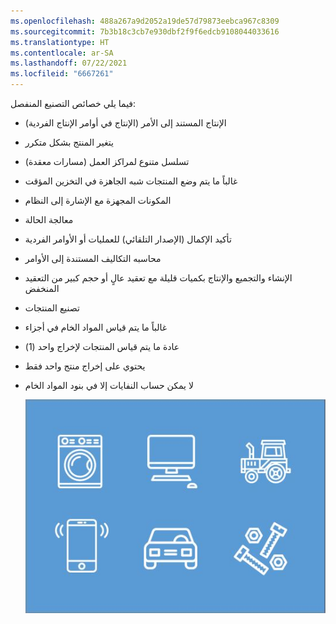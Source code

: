 ```yaml
---
ms.openlocfilehash: 488a267a9d2052a19de57d79873eebca967c8309
ms.sourcegitcommit: 7b3b18c3cb7e930dbf2f9f6edcb9108044033616
ms.translationtype: HT
ms.contentlocale: ar-SA
ms.lasthandoff: 07/22/2021
ms.locfileid: "6667261"
---
```

فيما يلي خصائص التصنيع المنفصل:

- الإنتاج المستند إلى الأمر (الإنتاج في أوامر الإنتاج الفردية)
- يتغير المنتج بشكل متكرر
- تسلسل متنوع لمراكز العمل (مسارات معقدة)
- غالباً ما يتم وضع المنتجات شبه الجاهزة في التخزين المؤقت
- المكونات المجهزة مع الإشارة إلى النظام
- معالجة الحالة
- تأكيد الإكمال (الإصدار التلقائي) للعمليات أو الأوامر الفردية
- محاسبه التكاليف المستندة إلى الأوامر
- الإنشاء والتجميع والإنتاج بكميات قليلة مع تعقيد عالٍ أو حجم كبير من التعقيد المنخفض
- تصنيع المنتجات 
- غالباً ما يتم قياس المواد الخام في أجزاء
- عادة ما يتم قياس المنتجات لإخراج واحد (1)
- يحتوي على إخراج منتج واحد فقط
- لا يمكن حساب النفايات إلا في بنود المواد الخام



    ![رسم بياني يحتوي على رسومات لنماذج من منتجات التصنيع المنفصل.](../media/types-manufact-1.jpg)


